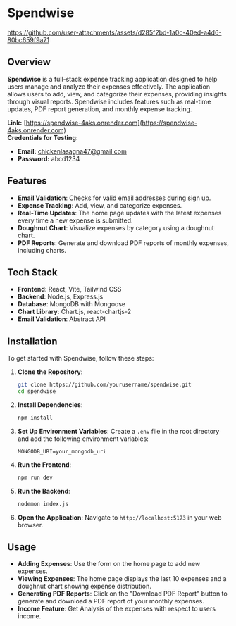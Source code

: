 # Spendwise

https://github.com/user-attachments/assets/d285f2bd-1a0c-40ed-a4d6-80bc659f9a71
## Overview

**Spendwise** is a full-stack expense tracking application designed to help users manage and analyze their expenses effectively. The application allows users to add, view, and categorize their expenses, providing insights through visual reports. Spendwise includes features such as real-time updates, PDF report generation, and monthly expense tracking.

**Link:** [https://spendwise-4aks.onrender.com](https://spendwise-4aks.onrender.com) <br>
**Credentials for Testing:**
- **Email:** chickenlasagna47@gmail.com
- **Password:** abcd1234

## Features

- **Email Validation**: Checks for valid email addresses during sign up.
- **Expense Tracking**: Add, view, and categorize expenses.
- **Real-Time Updates**: The home page updates with the latest expenses every time a new expense is submitted.
- **Doughnut Chart**: Visualize expenses by category using a doughnut chart.
- **PDF Reports**: Generate and download PDF reports of monthly expenses, including charts.

## Tech Stack

- **Frontend**: React, Vite, Tailwind CSS
- **Backend**: Node.js, Express.js
- **Database**: MongoDB with Mongoose
- **Chart Library**: Chart.js, react-chartjs-2
- **Email Validation**: Abstract API

## Installation

To get started with Spendwise, follow these steps:

1. **Clone the Repository**:
    ```bash
    git clone https://github.com/yourusername/spendwise.git
    cd spendwise
    ```

2. **Install Dependencies**:
    ```bash
    npm install
    ```

3. **Set Up Environment Variables**:
    Create a `.env` file in the root directory and add the following environment variables:
    ```
    MONGODB_URI=your_mongodb_uri
    ```

4. **Run the Frontend**:
    ```bash
    npm run dev
    ```

5. **Run the Backend**:
    ```bash
    nodemon index.js
    ```

6. **Open the Application**:
    Navigate to `http://localhost:5173` in your web browser.

## Usage

- **Adding Expenses**: Use the form on the home page to add new expenses.
- **Viewing Expenses**: The home page displays the last 10 expenses and a doughnut chart showing expense distribution.
- **Generating PDF Reports**: Click on the "Download PDF Report" button to generate and download a PDF report of your monthly expenses.
- **Income Feature**: Get Analysis of the expenses with respect to users income.




